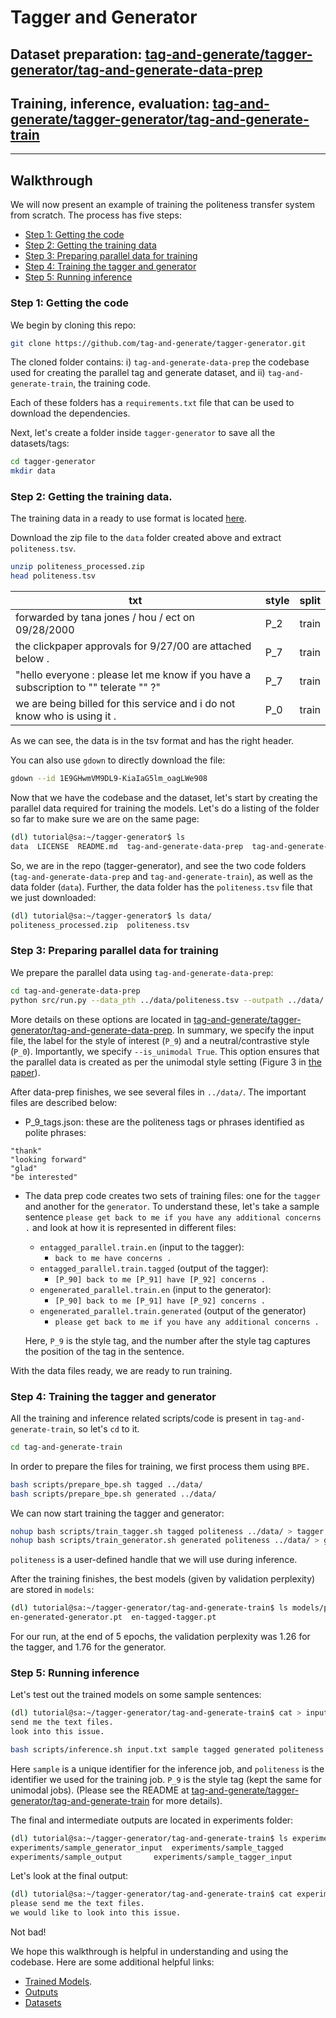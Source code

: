 # Tagger and Generator

## Dataset preparation: [tag-and-generate/tagger-generator/tag-and-generate-data-prep](https://github.com/tag-and-generate/tagger-generator/tree/master/tag-and-generate-data-prep)
## Training, inference, evaluation: [tag-and-generate/tagger-generator/tag-and-generate-train](https://github.com/tag-and-generate/tagger-generator/tree/master/tag-and-generate-train)

--- 

## Walkthrough 
We will now present an example of training the politeness transfer system from scratch.
The process has five steps:
  * [Step 1: Getting the code](#step-1-getting-the-code)
  * [Step 2: Getting the training data](#step-2-getting-the-training-data)
  * [Step 3: Preparing parallel data for training](#step-3-preparing-parallel-data-for-training)
  * [Step 4: Training the tagger and generator](#step-4-training-the-tagger-and-generator)
  * [Step 5: Running inference](#step-5-running-inference)
  
### Step 1: Getting the code

We begin by cloning this repo:

```sh
git clone https://github.com/tag-and-generate/tagger-generator.git
```
The cloned folder contains: i) ``tag-and-generate-data-prep`` the codebase used for creating the parallel tag and generate dataset, and ii) ``tag-and-generate-train``, the training code.

Each of these folders has a ``requirements.txt`` file that can be used to download the dependencies.

Next, let's create a folder inside ``tagger-generator`` to save all the datasets/tags:

```sh
cd tagger-generator
mkdir data
```


### Step 2: Getting the training data.

The training data in a ready to use format is located [here](https://drive.google.com/file/d/1E9GHwmVM9DL9-KiaIaG5lm_oagLWe908/view?usp=sharing).

Download the zip file to the ``data`` folder created above and extract ```politeness.tsv```.

```sh
unzip politeness_processed.zip
head politeness.tsv
```
**txt**|**style**|**split**
-----|-----|-----
forwarded by tana jones / hou / ect on 09/28/2000|P\_2|train
the clickpaper approvals for 9/27/00 are attached below .|P\_7|train
"hello everyone : please let me know if you have a subscription to "" telerate "" ?"|P\_7|train
we are being billed for this service and i do not know who is using it .|P\_0|train

As we can see, the data is in the tsv format and has the right header.


You can also use ``gdown`` to directly download the file:

```sh
gdown --id 1E9GHwmVM9DL9-KiaIaG5lm_oagLWe908
```






Now that we have the codebase and the dataset, let's start by creating the parallel data required for training the models. Let's do a listing of the folder so far to make sure we are on the same page:

```sh
(dl) tutorial@sa:~/tagger-generator$ ls
data  LICENSE  README.md  tag-and-generate-data-prep  tag-and-generate-train
```
So, we are in the repo (tagger-generator), and see the two code folders (``tag-and-generate-data-prep`` and ``tag-and-generate-train``), as well as the data folder (``data``).
Further, the data folder has the ``politeness.tsv`` file that we just downloaded:
```sh
(dl) tutorial@sa:~/tagger-generator$ ls data/
politeness_processed.zip  politeness.tsv
```

### Step 3: Preparing parallel data for training

We prepare the parallel data using ``tag-and-generate-data-prep``:

```sh
cd tag-and-generate-data-prep
python src/run.py --data_pth ../data/politeness.tsv --outpath ../data/ --style_0_label P_9 --style_1_label P_0 --is_unimodal True
```
More details on these options are located in [tag-and-generate/tagger-generator/tag-and-generate-data-prep](https://github.com/tag-and-generate/tagger-generator/tree/master/tag-and-generate-data-prep). In summary, we specify the input file, the label for the style of interest (``P_9``) and a neutral/contrastive style (``P_0``). Importantly, we specify ``--is_unimodal True``. This option ensures that the parallel data is created as per the unimodal style setting (Figure 3 in [the paper](https://arxiv.org/pdf/2004.14257.pdf)).

After data-prep finishes, we see several files in ``../data/``.
The important files are described below:

* P_9_tags.json: these are the politeness tags or phrases identified as polite phrases:

```"thank you"
"thank"
"looking forward"
"glad"
"be interested"
```

* The data prep code creates two sets of training files: one for the ``tagger`` and another for the ``generator``. 
To understand these, let's take a sample sentence ```please get back to me if you have any additional concerns .``` and look at how it is represented in different files:

    - ``entagged_parallel.train.en`` (input to the tagger):
        -  ``back to me have concerns .``
    - ``entagged_parallel.train.tagged`` (output of the tagger): 
        - ``[P_90] back to me [P_91] have [P_92] concerns .``
    - ``engenerated_parallel.train.en`` (input to the generator):
        - ``[P_90] back to me [P_91] have [P_92] concerns .``
    -  ``engenerated_parallel.train.generated`` (output of the generator)
        - ``please get back to me if you have any additional concerns .``

    Here, ``P_9`` is the style tag, and the number after the style tag captures the position of the tag in the sentence.

With the data files ready, we are ready to run training.


### Step 4: Training the tagger and generator

All the training and inference related scripts/code is present in ``tag-and-generate-train``, so let's ``cd`` to it.

```sh
cd tag-and-generate-train
```

In order to prepare the files for training, we first process them using ``BPE. ``

```sh
bash scripts/prepare_bpe.sh tagged ../data/
bash scripts/prepare_bpe.sh generated ../data/
```

We can now start training the tagger and generator:

```sh
nohup bash scripts/train_tagger.sh tagged politeness ../data/ > tagger.log &
nohup bash scripts/train_generator.sh generated politeness ../data/ > generator.log &
```

```politeness``` is a user-defined handle that we will use during inference. 

After the training finishes, the best models (given by validation perplexity) are stored in ``models``:

```sh
(dl) tutorial@sa:~/tagger-generator/tag-and-generate-train$ ls models/politeness/bpe/
en-generated-generator.pt  en-tagged-tagger.pt
```

For our run, at the end of 5 epochs, the validation perplexity was 1.26 for the tagger, and 1.76 for the generator.

### Step 5: Running inference

Let's test out the trained models on some sample sentences:

```sh
(dl) tutorial@sa:~/tagger-generator/tag-and-generate-train$ cat > input.txt
send me the text files.
look into this issue.

bash scripts/inference.sh input.txt sample tagged generated politeness P_9 P_9 ../data/ 3
```

Here ``sample`` is a unique identifier for the inference job, and ``politeness`` is the identifier we used for the training job. ``P_9`` is the style tag (kept the same for unimodal jobs). (Please see the README at [tag-and-generate/tagger-generator/tag-and-generate-train](https://github.com/tag-and-generate/tagger-generator/tree/master/tag-and-generate-train) for more details).

The final and intermediate outputs are located in experiments folder:

```sh
(dl) tutorial@sa:~/tagger-generator/tag-and-generate-train$ ls experiments/sample_*
experiments/sample_generator_input  experiments/sample_tagged
experiments/sample_output       experiments/sample_tagger_input
```

Let's look at the final output:

```sh
(dl) tutorial@sa:~/tagger-generator/tag-and-generate-train$ cat experiments/sample_output 
please send me the text files.
we would like to look into this issue.
```
Not bad! 

We hope this walkthrough is helpful in understanding and using the codebase. Here are some additional helpful links:

- [Trained Models](https://drive.google.com/drive/folders/1tXLC4WbXc_WLgvQu2mTa3jDe0efZ3dz1?usp=sharing).
- [Outputs](https://github.com/tag-and-generate/outputs)
- [Datasets](https://github.com/tag-and-generate/politeness-dataset)


